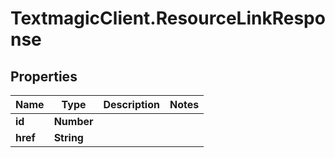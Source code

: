# TextmagicClient.ResourceLinkResponse

## Properties
Name | Type | Description | Notes
------------ | ------------- | ------------- | -------------
**id** | **Number** |  | 
**href** | **String** |  | 


